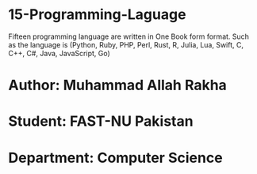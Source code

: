 # 15-Programming-Laguage
Fifteen programming language are written in One Book form format. Such as the language is (Python, Ruby, PHP, Perl, Rust, R, Julia, Lua, Swift, C, C++, C#, Java, JavaScript, Go)
# Author: Muhammad Allah Rakha
# Student: FAST-NU Pakistan
# Department: Computer Science
